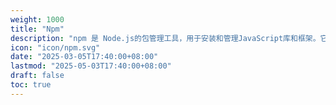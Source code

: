 ```yaml
---
weight: 1000
title: "Npm"
description: "npm 是 Node.js的包管理工具，用于安装和管理JavaScript库和框架。它允许开发者通过简单的命令行操作来下载、共享和分发代码。npm的全称是Node Package Manager，它提供了一个庞大的开源库，使得开发者可以轻松地找到和使用各种现成的解决方案。"
icon: "icon/npm.svg"
date: "2025-03-05T17:40:00+08:00"
lastmod: "2025-05-03T17:40:00+08:00"
draft: false
toc: true
---
```

